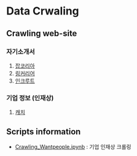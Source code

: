 # Data Crwaling

## Crawling web-site
### 자기소개서
1. [잡코리아](https://www.jobkorea.co.kr/starter/passassay)
2. [링커리어](https://linkareer.com/cover-letter/search)
3. [인크루트](https://linkareer.com/cover-letter/search)

### 기업 정보 (인재상)
1. [캐치](https://www.catch.co.kr/Comp/AnalysisComp)

## Scripts information
* [Crawling_Wantpeople.ipynb](https://github.com/sejin-k/JasoseoAI_project/blob/sejin/crawling/2.src/Data_Crawling/Crawling_Wantpeople.ipynb) : 기업 인재상 크롤링